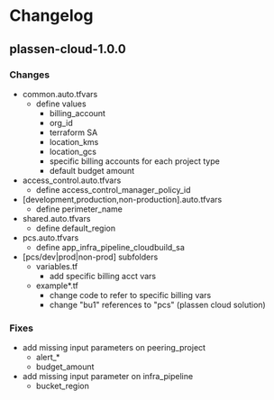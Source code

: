 # Changelog

## plassen-cloud-1.0.0

### Changes
* common.auto.tfvars
  * define values
    * billing_account
    * org_id
    * terraform SA
    * location_kms
    * location_gcs
    * specific billing accounts for each project type
    * default budget amount
* access_control.auto.tfvars
  * define access_control_manager_policy_id
* [development,production,non-production].auto.tfvars
  * define perimeter_name
* shared.auto.tfvars
  * define default_region
* pcs.auto.tfvars
  * define app_infra_pipeline_cloudbuild_sa
* [pcs/dev|prod|non-prod] subfolders
  * variables.tf
    * add specific billing acct vars
  * example*.tf
    * change code to refer to specific billing vars
    * change "bu1" references to "pcs" (plassen cloud solution)

### Fixes
* add missing input parameters on peering_project
  * alert_*
  * budget_amount
* add missing input parameter on infra_pipeline
  * bucket_region

